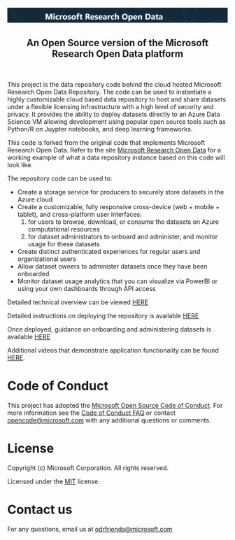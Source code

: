 ![MSROpenData_header](./docs/images/msropendata_header.png)
<H2 style="text-align: center;"> An Open Source version of the Microsoft Research Open Data platform </H2>

<br />

This project is the data repository code behind the cloud hosted Microsoft Research Open Data Repository. The code can be used to instantiate a highly customizable cloud based data repository to host and share datasets under a flexible licensing infrastructure with a high level of security and privacy. It provides the ability to deploy datasets directly to an Azure Data Science VM allowing development using popular open source tools such as Python/R on Juypter notebooks, and deep learning frameworks.

This code is forked from the original code that implements Microsoft Research Open Data. Refer to the site [Microsoft Research Open Data](https://msropendata.com) for a working
 example of what a data repository instance based on this code will look like. 

The repository code can be used to:
- Create a storage service for producers to securely store datasets in the Azure cloud
- Create a customizable, fully responsive cross-device (web + mobile + tablet), and cross-platform user interfaces: 
    1) for users to browse, download, or consume the datasets on Azure computational resources
    2) for dataset administrators to onboard and administer, and monitor usage for these datasets
- Create distinct authenticated experiences for regular users and organizational users 
- Allow dataset owners to administer datasets once they have been onboarded
- Monitor dataset usage analytics that you can visualize via PowerBI or using your own dashboards through API access



Detailed technical overview can be viewed [HERE](./docs/technical-overview.md)

Detailed instructions on deploying the repository is available [HERE](./docs/deployment.md)

Once deployed, guidance on onboarding and administering datasets is available [HERE](./docs/import-dataset.md)

Additional videos that demonstrate application functionality can be found [HERE](https://github.com/opendatacloud/opendatacloud/releases/tag/v1.0).

# Code of Conduct

This project has adopted the [Microsoft Open Source Code of Conduct](https://opensource.microsoft.com/codeofconduct/). For more information see the [Code of Conduct FAQ](https://opensource.microsoft.com/codeofconduct/faq/) or contact [opencode@microsoft.com](mailto:opencode@microsoft.com) with any additional questions or comments.

# License

Copyright (c) Microsoft Corporation. All rights reserved.

Licensed under the [MIT](LICENSE.txt) license.

# Contact us
For any questions, email us at odrfriends@microsoft.com
